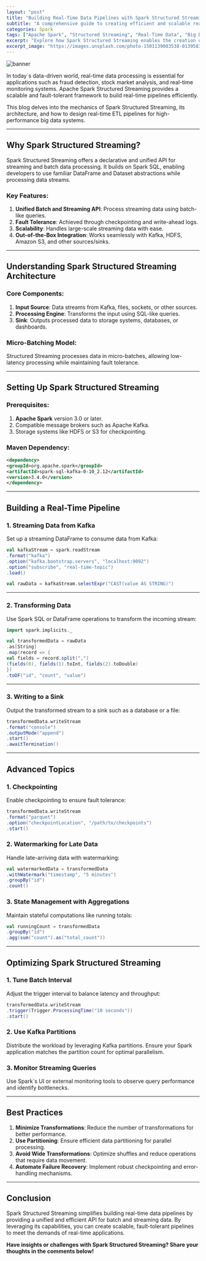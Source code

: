 ```yaml
---
layout: "post"
title: "Building Real-Time Data Pipelines with Spark Structured Streaming"
subtitle: "A comprehensive guide to creating efficient and scalable real-time data pipelines using Spark Structured Streaming"
categories: Spark
tags: ["Apache Spark", "Structured Streaming", "Real-Time Data", "Big Data", "Streaming Pipelines", "ETL"]
excerpt: "Explore how Spark Structured Streaming enables the creation of robust real-time data pipelines with minimal latency and high scalability."
excerpt_image: "https://images.unsplash.com/photo-1501139083538-0139583c060f"
---
```

![banner](https://images.unsplash.com/photo-1501139083538-0139583c060f)



In today`s data-driven world, real-time data processing is essential for applications such as fraud detection, stock market analysis, and real-time monitoring systems. Apache Spark Structured Streaming provides a scalable and fault-tolerant framework to build real-time pipelines efficiently.

This blog delves into the mechanics of Spark Structured Streaming, its architecture, and how to design real-time ETL pipelines for high-performance big data systems.

---

## Why Spark Structured Streaming?

Spark Structured Streaming offers a declarative and unified API for streaming and batch data processing. It builds on Spark SQL, enabling developers to use familiar DataFrame and Dataset abstractions while processing data streams.

### Key Features:
1. **Unified Batch and Streaming API**: Process streaming data using batch-like queries.
2. **Fault Tolerance**: Achieved through checkpointing and write-ahead logs.
3. **Scalability**: Handles large-scale streaming data with ease.
4. **Out-of-the-Box Integration**: Works seamlessly with Kafka, HDFS, Amazon S3, and other sources/sinks.

---

## Understanding Spark Structured Streaming Architecture

### Core Components:
1. **Input Source**: Data streams from Kafka, files, sockets, or other sources.
2. **Processing Engine**: Transforms the input using SQL-like queries.
3. **Sink**: Outputs processed data to storage systems, databases, or dashboards.

### Micro-Batching Model:
Structured Streaming processes data in micro-batches, allowing low-latency processing while maintaining fault tolerance.

---

## Setting Up Spark Structured Streaming

### Prerequisites:
1. **Apache Spark** version 3.0 or later.
2. Compatible message brokers such as Apache Kafka.
3. Storage systems like HDFS or S3 for checkpointing.

### Maven Dependency:
```xml
<dependency>
<groupId>org.apache.spark</groupId>
<artifactId>spark-sql-kafka-0-10_2.12</artifactId>
<version>3.4.0</version>
</dependency>
```

---

## Building a Real-Time Pipeline

### 1. Streaming Data from Kafka

Set up a streaming DataFrame to consume data from Kafka:
```scala
val kafkaStream = spark.readStream
.format("kafka")
.option("kafka.bootstrap.servers", "localhost:9092")
.option("subscribe", "real-time-topic")
.load()

val rawData = kafkaStream.selectExpr("CAST(value AS STRING)")
```

---

### 2. Transforming Data

Use Spark SQL or DataFrame operations to transform the incoming stream:
```scala
import spark.implicits._

val transformedData = rawData
.as[String]
.map(record => {
val fields = record.split(",")
(fields(0), fields(1).toInt, fields(2).toDouble)
})
.toDF("id", "count", "value")
```

---

### 3. Writing to a Sink

Output the transformed stream to a sink such as a database or a file:
```scala
transformedData.writeStream
.format("console")
.outputMode("append")
.start()
.awaitTermination()
```

---

## Advanced Topics

### 1. Checkpointing

Enable checkpointing to ensure fault tolerance:
```scala
transformedData.writeStream
.format("parquet")
.option("checkpointLocation", "/path/to/checkpoints")
.start()
```

### 2. Watermarking for Late Data

Handle late-arriving data with watermarking:
```scala
val watermarkedData = transformedData
.withWatermark("timestamp", "5 minutes")
.groupBy("id")
.count()
```

### 3. State Management with Aggregations

Maintain stateful computations like running totals:
```scala
val runningCount = transformedData
.groupBy("id")
.agg(sum("count").as("total_count"))
```

---

## Optimizing Spark Structured Streaming

### 1. Tune Batch Interval
Adjust the trigger interval to balance latency and throughput:
```scala
transformedData.writeStream
.trigger(Trigger.ProcessingTime("10 seconds"))
.start()
```

### 2. Use Kafka Partitions
Distribute the workload by leveraging Kafka partitions. Ensure your Spark application matches the partition count for optimal parallelism.

### 3. Monitor Streaming Queries
Use Spark`s UI or external monitoring tools to observe query performance and identify bottlenecks.

---

## Best Practices

1. **Minimize Transformations**: Reduce the number of transformations for better performance.
2. **Use Partitioning**: Ensure efficient data partitioning for parallel processing.
3. **Avoid Wide Transformations**: Optimize shuffles and reduce operations that require data movement.
4. **Automate Failure Recovery**: Implement robust checkpointing and error-handling mechanisms.

---

## Conclusion

Spark Structured Streaming simplifies building real-time data pipelines by providing a unified and efficient API for batch and streaming data. By leveraging its capabilities, you can create scalable, fault-tolerant pipelines to meet the demands of real-time applications.

**Have insights or challenges with Spark Structured Streaming? Share your thoughts in the comments below!**
